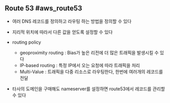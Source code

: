 ## Route 53 #aws_route53
- 여러 DNS 레코드를 정의하고 라우팅 하는 방법을 정의할 수 있다
- 지리적 위치에 따라서 다른 값을 얻도록 설정할 수 있다
- routing policy
	- geoproximity routing : Bias가 높은 리전에 더 많은 트래픽을 발생시킬 수 있다
	- IP-based routing : 특정 IP에서 오는 요청에 따라 트래픽을 처리
	- Multi-Value : 트래픽을 다중 리소스로 라우팅한다, 한번에 여러개의 레코드를 전달

- 타사의 도메인을 구매해도 nameserver를 설정하면 route53에서 레코드를 관리할 수 있다